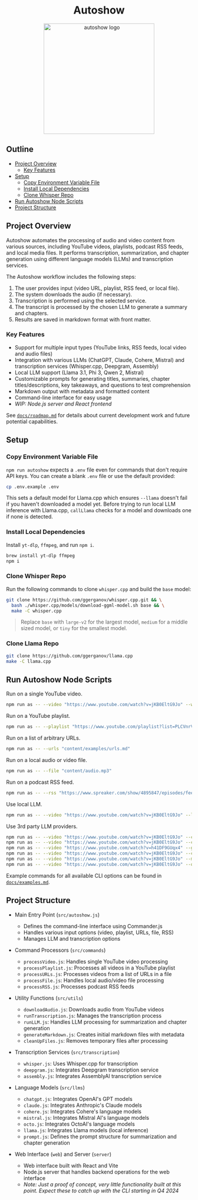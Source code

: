 <div align="center">
  <h1>Autoshow</h1>
  <img alt="autoshow logo" src="https://ajc.pics/autoshow/autoshow-cover-01.webp" width="300" />
</div>

## Outline

- [Project Overview](#project-overview)
  - [Key Features](#key-features)
- [Setup](#setup)
  - [Copy Environment Variable File](#copy-environment-variable-file)
  - [Install Local Dependencies](#install-local-dependencies)
  - [Clone Whisper Repo](#clone-whisper-repo)
- [Run Autoshow Node Scripts](#run-autoshow-node-scripts)
- [Project Structure](#project-structure)

## Project Overview

Autoshow automates the processing of audio and video content from various sources, including YouTube videos, playlists, podcast RSS feeds, and local media files. It performs transcription, summarization, and chapter generation using different language models (LLMs) and transcription services.

The Autoshow workflow includes the following steps:

1. The user provides input (video URL, playlist, RSS feed, or local file).
2. The system downloads the audio (if necessary).
3. Transcription is performed using the selected service.
4. The transcript is processed by the chosen LLM to generate a summary and chapters.
5. Results are saved in markdown format with front matter.

### Key Features

- Support for multiple input types (YouTube links, RSS feeds, local video and audio files)
- Integration with various LLMs (ChatGPT, Claude, Cohere, Mistral) and transcription services (Whisper.cpp, Deepgram, Assembly)
- Local LLM support (Llama 3.1, Phi 3, Qwen 2, Mistral)
- Customizable prompts for generating titles, summaries, chapter titles/descriptions, key takeaways, and questions to test comprehension
- Markdown output with metadata and formatted content
- Command-line interface for easy usage
- *WIP: Node.js server and React frontend*

See [`docs/roadmap.md`](/docs/roadmap.md) for details about current development work and future potential capabilities.

## Setup

### Copy Environment Variable File

`npm run autoshow` expects a `.env` file even for commands that don't require API keys. You can create a blank `.env` file or use the default provided:

```bash
cp .env.example .env
```

This sets a default model for Llama.cpp which ensures `--llama` doesn't fail if you haven't downloaded a model yet. Before trying to run local LLM inference with Llama.cpp, `callLlama` checks for a model and downloads one if none is detected.

### Install Local Dependencies

Install `yt-dlp`, `ffmpeg`, and run `npm i`.

```bash
brew install yt-dlp ffmpeg
npm i
```

### Clone Whisper Repo

Run the following commands to clone `whisper.cpp` and build the `base` model:

```bash
git clone https://github.com/ggerganov/whisper.cpp.git && \
  bash ./whisper.cpp/models/download-ggml-model.sh base && \
  make -C whisper.cpp
```

> Replace `base` with `large-v2` for the largest model, `medium` for a middle sized model, or `tiny` for the smallest model.

### Clone Llama Repo

```bash
git clone https://github.com/ggerganov/llama.cpp
make -C llama.cpp
```

## Run Autoshow Node Scripts

Run on a single YouTube video.

```bash
npm run as -- --video "https://www.youtube.com/watch?v=jKB0EltG9Jo" --whisper large
```

Run on a YouTube playlist.

```bash
npm run as -- --playlist "https://www.youtube.com/playlist?list=PLCVnrVv4KhXMh4DQBigyvHSRTf2CSj129"
```

Run on a list of arbitrary URLs.

```bash
npm run as -- --urls "content/examples/urls.md"
```

Run on a local audio or video file.

```bash
npm run as -- --file "content/audio.mp3"
```

Run on a podcast RSS feed.

```bash
npm run as -- --rss "https://www.spreaker.com/show/4895847/episodes/feed"
```

Use local LLM.

```bash
npm run as -- --video "https://www.youtube.com/watch?v=jKB0EltG9Jo" --llama
```

Use 3rd party LLM providers.

```bash
npm run as -- --video "https://www.youtube.com/watch?v=jKB0EltG9Jo" --chatgpt GPT_4o_MINI
npm run as -- --video "https://www.youtube.com/watch?v=jKB0EltG9Jo" --claude CLAUDE_3_5_SONNET
npm run as -- --video "https://www.youtube.com/watch?v=h41DF9GUqx4" --gemini GEMINI_1_5_PRO
npm run as -- --video "https://www.youtube.com/watch?v=jKB0EltG9Jo" --cohere COMMAND_R_PLUS
npm run as -- --video "https://www.youtube.com/watch?v=jKB0EltG9Jo" --mistral MISTRAL_LARGE
npm run as -- --video "https://www.youtube.com/watch?v=jKB0EltG9Jo" --octo LLAMA_3_1_405B
```

Example commands for all available CLI options can be found in [`docs/examples.md`](/docs/examples.md).

## Project Structure

- Main Entry Point (`src/autoshow.js`)
  - Defines the command-line interface using Commander.js
  - Handles various input options (video, playlist, URLs, file, RSS)
  - Manages LLM and transcription options

- Command Processors (`src/commands`)
  - `processVideo.js`: Handles single YouTube video processing
  - `processPlaylist.js`: Processes all videos in a YouTube playlist
  - `processURLs.js`: Processes videos from a list of URLs in a file
  - `processFile.js`: Handles local audio/video file processing
  - `processRSS.js`: Processes podcast RSS feeds

- Utility Functions (`src/utils`)
  - `downloadAudio.js`: Downloads audio from YouTube videos
  - `runTranscription.js`: Manages the transcription process
  - `runLLM.js`: Handles LLM processing for summarization and chapter generation
  - `generateMarkdown.js`: Creates initial markdown files with metadata
  - `cleanUpFiles.js`: Removes temporary files after processing

- Transcription Services (`src/transcription`)
  - `whisper.js`: Uses Whisper.cpp for transcription
  - `deepgram.js`: Integrates Deepgram transcription service
  - `assembly.js`: Integrates AssemblyAI transcription service

- Language Models (`src/llms`)
  - `chatgpt.js`: Integrates OpenAI's GPT models
  - `claude.js`: Integrates Anthropic's Claude models
  - `cohere.js`: Integrates Cohere's language models
  - `mistral.js`: Integrates Mistral AI's language models
  - `octo.js`: Integrates OctoAI's language models
  - `llama.js`: Integrates Llama models (local inference)
  - `prompt.js`: Defines the prompt structure for summarization and chapter generation

- Web Interface (`web`) and Server (`server`)
  - Web interface built with React and Vite
  - Node.js server that handles backend operations for the web interface
  - *Note: Just a proof of concept, very little functionality built at this point. Expect these to catch up with the CLI starting in Q4 2024*